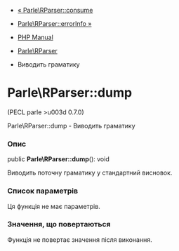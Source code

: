 - [« Parle\RParser::consume](parle-rparser.consume.md)
- [Parle\RParser::errorInfo »](parle-rparser.errorinfo.md)

- [PHP Manual](index.md)
- [Parle\RParser](class.parle-rparser.md)
- Виводить граматику

# Parle\RParser::dump

(PECL parle \>u003d 0.7.0)

Parle\RParser::dump - Виводить граматику

### Опис

public **Parle\RParser::dump**(): void

Виводить поточну граматику у стандартний висновок.

### Список параметрів

Ця функція не має параметрів.

### Значення, що повертаються

Функція не повертає значення після виконання.
